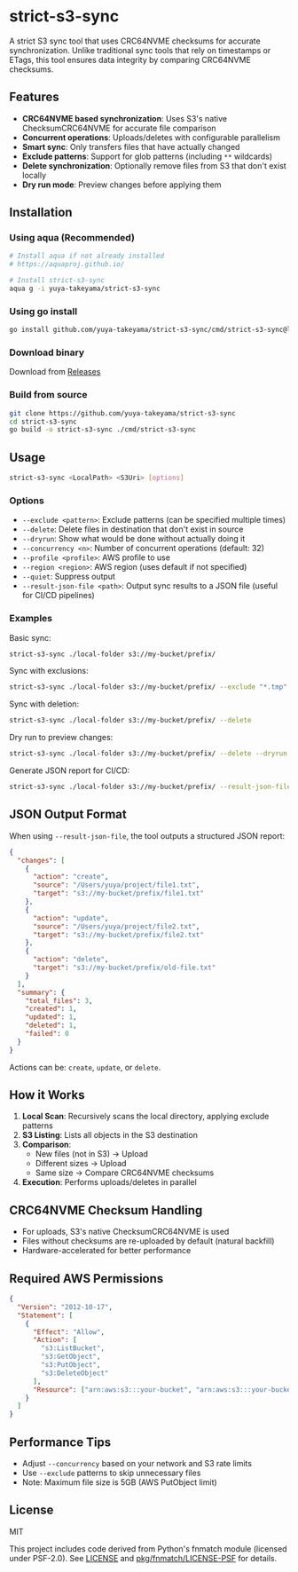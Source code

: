 # strict-s3-sync

A strict S3 sync tool that uses CRC64NVME checksums for accurate synchronization. Unlike traditional sync tools that rely on timestamps or ETags, this tool ensures data integrity by comparing CRC64NVME checksums.

## Features

- **CRC64NVME based synchronization**: Uses S3's native ChecksumCRC64NVME for accurate file comparison
- **Concurrent operations**: Uploads/deletes with configurable parallelism
- **Smart sync**: Only transfers files that have actually changed
- **Exclude patterns**: Support for glob patterns (including `**` wildcards)
- **Delete synchronization**: Optionally remove files from S3 that don't exist locally
- **Dry run mode**: Preview changes before applying them

## Installation

### Using aqua (Recommended)

```bash
# Install aqua if not already installed
# https://aquaproj.github.io/

# Install strict-s3-sync
aqua g -i yuya-takeyama/strict-s3-sync
```

### Using go install

```bash
go install github.com/yuya-takeyama/strict-s3-sync/cmd/strict-s3-sync@latest
```

### Download binary

Download from [Releases](https://github.com/yuya-takeyama/strict-s3-sync/releases)

### Build from source

```bash
git clone https://github.com/yuya-takeyama/strict-s3-sync
cd strict-s3-sync
go build -o strict-s3-sync ./cmd/strict-s3-sync
```

## Usage

```bash
strict-s3-sync <LocalPath> <S3Uri> [options]
```

### Options

- `--exclude <pattern>`: Exclude patterns (can be specified multiple times)
- `--delete`: Delete files in destination that don't exist in source
- `--dryrun`: Show what would be done without actually doing it
- `--concurrency <n>`: Number of concurrent operations (default: 32)
- `--profile <profile>`: AWS profile to use
- `--region <region>`: AWS region (uses default if not specified)
- `--quiet`: Suppress output
- `--result-json-file <path>`: Output sync results to a JSON file (useful for CI/CD pipelines)

### Examples

Basic sync:

```bash
strict-s3-sync ./local-folder s3://my-bucket/prefix/
```

Sync with exclusions:

```bash
strict-s3-sync ./local-folder s3://my-bucket/prefix/ --exclude "*.tmp" --exclude "**/.git/**"
```

Sync with deletion:

```bash
strict-s3-sync ./local-folder s3://my-bucket/prefix/ --delete
```

Dry run to preview changes:

```bash
strict-s3-sync ./local-folder s3://my-bucket/prefix/ --delete --dryrun
```

Generate JSON report for CI/CD:

```bash
strict-s3-sync ./local-folder s3://my-bucket/prefix/ --result-json-file sync-result.json
```

## JSON Output Format

When using `--result-json-file`, the tool outputs a structured JSON report:

```json
{
  "changes": [
    {
      "action": "create",
      "source": "/Users/yuya/project/file1.txt",
      "target": "s3://my-bucket/prefix/file1.txt"
    },
    {
      "action": "update",
      "source": "/Users/yuya/project/file2.txt",
      "target": "s3://my-bucket/prefix/file2.txt"
    },
    {
      "action": "delete",
      "target": "s3://my-bucket/prefix/old-file.txt"
    }
  ],
  "summary": {
    "total_files": 3,
    "created": 1,
    "updated": 1,
    "deleted": 1,
    "failed": 0
  }
}
```

Actions can be: `create`, `update`, or `delete`.

## How it Works

1. **Local Scan**: Recursively scans the local directory, applying exclude patterns
2. **S3 Listing**: Lists all objects in the S3 destination
3. **Comparison**:
   - New files (not in S3) → Upload
   - Different sizes → Upload
   - Same size → Compare CRC64NVME checksums
4. **Execution**: Performs uploads/deletes in parallel

## CRC64NVME Checksum Handling

- For uploads, S3's native ChecksumCRC64NVME is used
- Files without checksums are re-uploaded by default (natural backfill)
- Hardware-accelerated for better performance

## Required AWS Permissions

```json
{
  "Version": "2012-10-17",
  "Statement": [
    {
      "Effect": "Allow",
      "Action": [
        "s3:ListBucket",
        "s3:GetObject",
        "s3:PutObject",
        "s3:DeleteObject"
      ],
      "Resource": ["arn:aws:s3:::your-bucket", "arn:aws:s3:::your-bucket/*"]
    }
  ]
}
```

## Performance Tips

- Adjust `--concurrency` based on your network and S3 rate limits
- Use `--exclude` patterns to skip unnecessary files
- Note: Maximum file size is 5GB (AWS PutObject limit)

## License

MIT

This project includes code derived from Python's fnmatch module (licensed under PSF-2.0).
See [LICENSE](LICENSE) and [pkg/fnmatch/LICENSE-PSF](pkg/fnmatch/LICENSE-PSF) for details.
